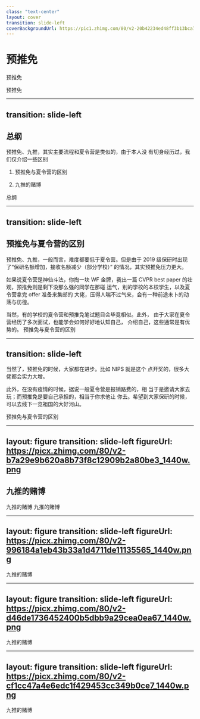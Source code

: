 ```yaml
---
class: "text-center"
layout: cover
transition: slide-left
coverBackgroundUrl: https://pic1.zhimg.com/80/v2-20b42234ed48ff3b13bca79b2d9a038d_1440w.jpeg
---
```


# 预推免

<span class="font-extralight">预推免</span>


<Footnotes separator>
  <Footnote>预推免</Footnote>
</Footnotes>

---
transition: slide-left
---


## 总纲

预推免、九推，其实主要流程和夏令营是类似的，由于本人没
有切身经历过，我们仅介绍一些区别

1. 预推免与夏令营的区别

2. 九推的赌博

<Footnotes separator>
    <Footnote>总纲</Footnote>
</Footnotes>

---
transition: slide-left
---

## 预推免与夏令营的区别


预推免、九推，一般而言，难度都要低于夏令营。但是由于
2019 级保研时出现了“保研名额增加，接收名额减少（部分学校）”
的情况，其实预推免压力更大。

如果说夏令营是神仙斗法，你掏一块 WF 金牌，我出一篇
CVPR best paper 的壮观，预推免则是剩下没那么强的同学在那碰
运气，别的学校的本校学生，以及夏令营拿完 offer 准备来集邮的
大佬，压得人喘不过气来，会有一种前途未卜的动荡与彷徨。

当然，有的学校的夏令营和预推免笔试题目会毕竟相似。此外，
由于大家在夏令营经历了多次面试，也能学会如何好好地认知自己，
介绍自己，这些通常是有优势的。
<Footnotes separator>
    <Footnote>预推免与夏令营的区别</Footnote>
</Footnotes>

---
transition: slide-left
---


当然了，预推免的时候，大家都在进步。比如 NIPS 就是这个
点开奖的，很多大佬都会实力大增。

此外，在没有疫情的时候，据说一般夏令营是报销路费的，相
当于是邀请大家去玩；而预推免是要自己承担的，相当于你求他让
你去。希望到大家保研的时候，可以去线下一览祖国的大好河山。

<Footnotes separator>
    <Footnote>预推免与夏令营的区别</Footnote>
</Footnotes>


---
layout: figure
transition: slide-left
figureUrl: https://picx.zhimg.com/80/v2-b7a29e9b620a8b73f8c12909b2a80be3_1440w.png
---

## 九推的赌博

<Footnotes separator>
    <Footnote>九推的赌博</Footnote>
</Footnotes>


<Footnotes separator>
    <Footnote>九推的赌博</Footnote>
</Footnotes>

---
layout: figure
transition: slide-left
figureUrl: https://picx.zhimg.com/80/v2-996184a1eb43b33a1d4711de11135565_1440w.png
---

<Footnotes separator>
    <Footnote>九推的赌博</Footnote>
</Footnotes>

---
layout: figure
transition: slide-left
figureUrl: https://picx.zhimg.com/80/v2-d46de1736452400b5dbb9a29cea0ea67_1440w.png
---

<Footnotes separator>
    <Footnote>九推的赌博</Footnote>
</Footnotes>

---
layout: figure
transition: slide-left
figureUrl: https://picx.zhimg.com/80/v2-cf1cc47a4e6edc1f429453cc349b0ce7_1440w.png
---

<Footnotes separator>
    <Footnote>九推的赌博</Footnote>
</Footnotes>

